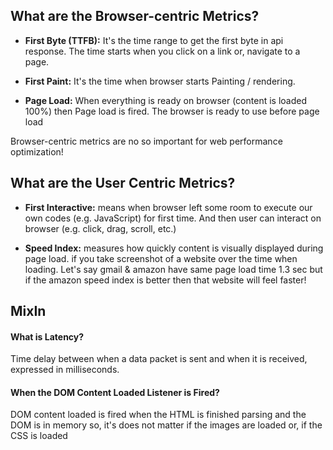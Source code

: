 ## What are the Browser-centric Metrics?

-  **First Byte (TTFB):** It's the time range to get the first byte in api response. The time starts when you click on a link or, navigate to a page.

- **First Paint:** It's the time when browser starts Painting / rendering.

- **Page Load:** When everything is ready on browser (content is loaded 100%) then Page load is fired. The browser is ready to use before page load

Browser-centric metrics are no so important for web performance optimization!


## What are the User Centric Metrics?

- **First Interactive:** means when browser left some room to execute our own codes (e.g. JavaScript) for first time. And then user can interact on browser (e.g. click, drag, scroll, etc.)

- **Speed Index:** measures how quickly content is visually displayed during page load. if you take screenshot of a website over the time when loading. Let's say gmail & amazon have same page load time 1.3 sec but if the amazon speed index is better then that website will feel faster!

## MixIn

#### What is Latency?

Time delay between when a data packet is sent and when it is received, expressed in milliseconds.

#### When the DOM Content Loaded Listener is Fired?

DOM content loaded is fired when the HTML is finished parsing and the DOM is in memory so, it's does not matter if the images are loaded or, if the CSS is loaded